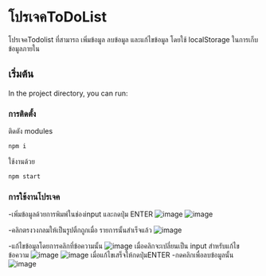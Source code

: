 # โปรเจคToDoList

โปรเจคTodolist ที่สามารถ เพิ่มข้อมูล ลบข้อมูล และแก้ไขข้อมูล โดยใช้ localStorage ในการเก็บข้อมูลภายใน

## เริ่มต้น

In the project directory, you can run:

### การติดตั้ง
ติดตัง modules
```bash
npm i
```
ใช้งานด้วย
```bash
npm start

``` 

### การใช้งานโปรเจค
-เพิ่มข้อมูลด้วยการพิมพ์ในช่องinput และกดปุ่ม ENTER
![image](https://github.com/NiLoBol/todolist/assets/82454830/f09f47ec-e862-4ee2-91d0-fc08d870dadc)
![image](https://github.com/NiLoBol/todolist/assets/82454830/1194cf85-5b48-49b8-b0e8-8fabf437801c)

-คลิกตรงวงกลมให้เป็นรูปติ้กถูกเมื่อ รายการนั้นสำเร็จแล้ว
![image](https://github.com/NiLoBol/todolist/assets/82454830/e82e48fd-fb97-49f8-8b93-65468e1a9385)

-แก้ไขข้อมูลโดยการคลิกที่ข้อความนั้น 
![image](https://github.com/NiLoBol/todolist/assets/82454830/17f84539-3fc7-487c-b2be-49c978e1af0a)
  เมื่อคลิกจะเปลี่ยนเป็น input สำหรับแก้ไขข้อความ
  ![image](https://github.com/NiLoBol/todolist/assets/82454830/3c01eb29-d715-44e0-92e0-6480ac5ba94b)
  ![image](https://github.com/NiLoBol/todolist/assets/82454830/8cd76e48-3e40-450a-96af-462552c50e6c)
  เมื่อแก้ไขเสร็จให้กดปุ่มENTER 
-กดคลิกเพื่อลบข้อมูลนั้น
  ![image](https://github.com/NiLoBol/todolist/assets/82454830/609030bb-9332-4460-beac-c6983927dcee)

